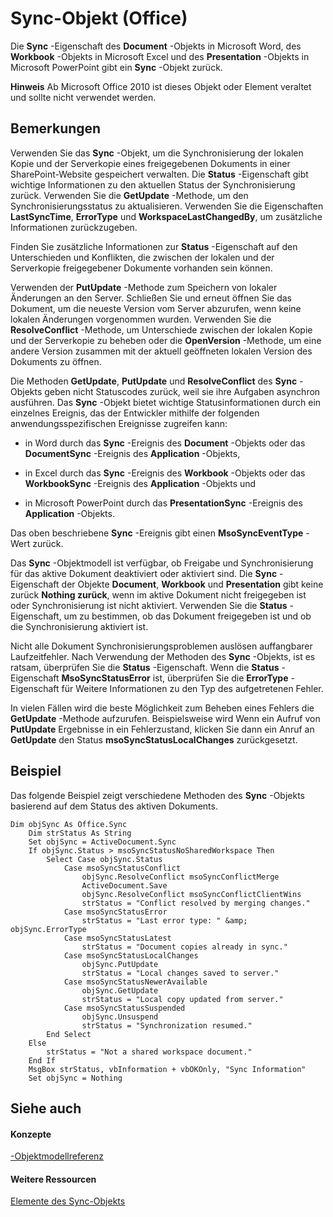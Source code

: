 
# Sync-Objekt (Office)

Die  **Sync** -Eigenschaft des **Document** -Objekts in Microsoft Word, des **Workbook** -Objekts in Microsoft Excel und des **Presentation** -Objekts in Microsoft PowerPoint gibt ein **Sync** -Objekt zurück.


 **Hinweis**  Ab Microsoft Office 2010 ist dieses Objekt oder Element veraltet und sollte nicht verwendet werden.


## Bemerkungen

Verwenden Sie das  **Sync** -Objekt, um die Synchronisierung der lokalen Kopie und der Serverkopie eines freigegebenen Dokuments in einer SharePoint-Website gespeichert verwalten. Die **Status** -Eigenschaft gibt wichtige Informationen zu den aktuellen Status der Synchronisierung zurück. Verwenden Sie die **GetUpdate** -Methode, um den Synchronisierungsstatus zu aktualisieren. Verwenden Sie die Eigenschaften **LastSyncTime**, **ErrorType** und **WorkspaceLastChangedBy**, um zusätzliche Informationen zurückzugeben.

Finden Sie zusätzliche Informationen zur  **Status** -Eigenschaft auf den Unterschieden und Konflikten, die zwischen der lokalen und der Serverkopie freigegebener Dokumente vorhanden sein können.

Verwenden der  **PutUpdate** -Methode zum Speichern von lokaler Änderungen an den Server. Schließen Sie und erneut öffnen Sie das Dokument, um die neueste Version vom Server abzurufen, wenn keine lokalen Änderungen vorgenommen wurden. Verwenden Sie die **ResolveConflict** -Methode, um Unterschiede zwischen der lokalen Kopie und der Serverkopie zu beheben oder die **OpenVersion** -Methode, um eine andere Version zusammen mit der aktuell geöffneten lokalen Version des Dokuments zu öffnen.

Die Methoden  **GetUpdate**, **PutUpdate** und **ResolveConflict** des **Sync** -Objekts geben nicht Statuscodes zurück, weil sie ihre Aufgaben asynchron ausführen. Das **Sync** -Objekt bietet wichtige Statusinformationen durch ein einzelnes Ereignis, das der Entwickler mithilfe der folgenden anwendungsspezifischen Ereignisse zugreifen kann:


- in Word durch das  **Sync** -Ereignis des **Document** -Objekts oder das **DocumentSync** -Ereignis des **Application** -Objekts,
    
- in Excel durch das  **Sync** -Ereignis des **Workbook** -Objekts oder das **WorkbookSync** -Ereignis des **Application** -Objekts und
    
- in Microsoft PowerPoint durch das  **PresentationSync** -Ereignis des **Application** -Objekts.
    


Das oben beschriebene  **Sync** -Ereignis gibt einen **MsoSyncEventType** -Wert zurück.

Das  **Sync** -Objektmodell ist verfügbar, ob Freigabe und Synchronisierung für das aktive Dokument deaktiviert oder aktiviert sind. Die **Sync** -Eigenschaft der Objekte **Document**, **Workbook** und **Presentation** gibt keine zurück **Nothing zurück**, wenn im aktive Dokument nicht freigegeben ist oder Synchronisierung ist nicht aktiviert. Verwenden Sie die **Status** -Eigenschaft, um zu bestimmen, ob das Dokument freigegeben ist und ob die Synchronisierung aktiviert ist.

Nicht alle Dokument Synchronisierungsproblemen auslösen auffangbarer Laufzeitfehler. Nach Verwendung der Methoden des  **Sync** -Objekts, ist es ratsam, überprüfen Sie die **Status** -Eigenschaft. Wenn die **Status** -Eigenschaft **MsoSyncStatusError** ist, überprüfen Sie die **ErrorType** -Eigenschaft für Weitere Informationen zu den Typ des aufgetretenen Fehler.

In vielen Fällen wird die beste Möglichkeit zum Beheben eines Fehlers die  **GetUpdate** -Methode aufzurufen. Beispielsweise wird Wenn ein Aufruf von **PutUpdate** Ergebnisse in ein Fehlerzustand, klicken Sie dann ein Anruf an **GetUpdate** den Status **msoSyncStatusLocalChanges** zurückgesetzt.


## Beispiel

Das folgende Beispiel zeigt verschiedene Methoden des  **Sync** -Objekts basierend auf dem Status des aktiven Dokuments.


```
Dim objSync As Office.Sync 
    Dim strStatus As String 
    Set objSync = ActiveDocument.Sync 
    If objSync.Status > msoSyncStatusNoSharedWorkspace Then 
        Select Case objSync.Status 
            Case msoSyncStatusConflict 
                objSync.ResolveConflict msoSyncConflictMerge 
                ActiveDocument.Save 
                objSync.ResolveConflict msoSyncConflictClientWins 
                strStatus = "Conflict resolved by merging changes." 
            Case msoSyncStatusError 
                strStatus = "Last error type: " &amp; objSync.ErrorType 
            Case msoSyncStatusLatest 
                strStatus = "Document copies already in sync." 
            Case msoSyncStatusLocalChanges 
                objSync.PutUpdate 
                strStatus = "Local changes saved to server." 
            Case msoSyncStatusNewerAvailable 
                objSync.GetUpdate 
                strStatus = "Local copy updated from server." 
            Case msoSyncStatusSuspended 
                objSync.Unsuspend 
                strStatus = "Synchronization resumed." 
        End Select 
    Else 
        strStatus = "Not a shared workspace document." 
    End If 
    MsgBox strStatus, vbInformation + vbOKOnly, "Sync Information" 
    Set objSync = Nothing
```


## Siehe auch


#### Konzepte


[-Objektmodellreferenz](499c789a-aba2-0fad-649a-0ea964cd3b5e.md)
#### Weitere Ressourcen


[Elemente des Sync-Objekts](http://msdn.microsoft.com/library/748726bd-83de-425a-5af8-177c34e3a013%28Office.15%29.aspx)